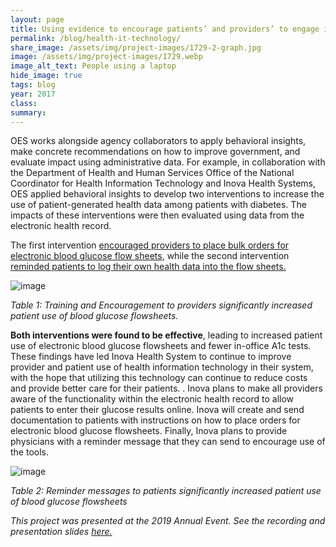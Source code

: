 ```yaml
---
layout: page
title: Using evidence to encourage patients’ and providers’ to engage in health information technology
permalink: /blog/health-it-technology/
share_image: /assets/img/project-images/1729-2-graph.jpg
image: /assets/img/project-images/1729.webp
image_alt_text: People using a laptop
hide_image: true
tags: blog
year: 2017
class:
summary: 
---
```


OES works alongside agency collaborators to apply behavioral insights, make concrete recommendations on how to improve government, and evaluate impact using administrative data. For example, in collaboration with the Department of Health and Human Services Office of the National Coordinator for Health Information Technology and Inova Health Systems, OES applied behavioral insights to develop two interventions to increase the use of patient-generated health data among patients with diabetes. The impacts of these interventions were then evaluated using data from the electronic health record. 

The first intervention <a href="https://oes.gsa.gov/projects/patient-health-data-provider-encouragement/" target="_blank">encouraged providers to place bulk orders for electronic blood glucose flow sheets</a>, while the second intervention  <a href="https://oes.gsa.gov/projects/patient-health-data-patient-reminders/" target="_blank">reminded patients to log their own health data into the flow sheets.</a>

![image]({{site.baseurl}}/assets/img/project-images/blog1table1.webp)

*Table 1: Training and Encouragement to providers significantly increased patient use of blood glucose flowsheets.*

**Both interventions were found to be effective**, leading to increased patient use of electronic blood glucose flowsheets and fewer in-office A1c tests. These findings have led Inova Health System to continue to improve provider and patient use of health information technology in their system, with the hope that utilizing this technology can continue to reduce costs and provide better care for their patients. . Inova plans to make all providers aware of the functionality within the electronic health record to allow patients to enter their glucose results online. Inova will create and send documentation to patients with instructions on how to place orders for electronic blood glucose flowsheets. Finally, Inova plans to provide physicians with a reminder message that they can send to encourage use of the tools.

![image]({{site.baseurl}}/assets/img/project-images/blog1table2.webp)

*Table 2: Reminder messages to patients significantly increased patient use of blood glucose flowsheets*

*This project was presented at the 2019 Annual Event. See the recording and presentation slides <a href="https://oes.gsa.gov/2019annualevent/" target="_blank">here.</a>*
